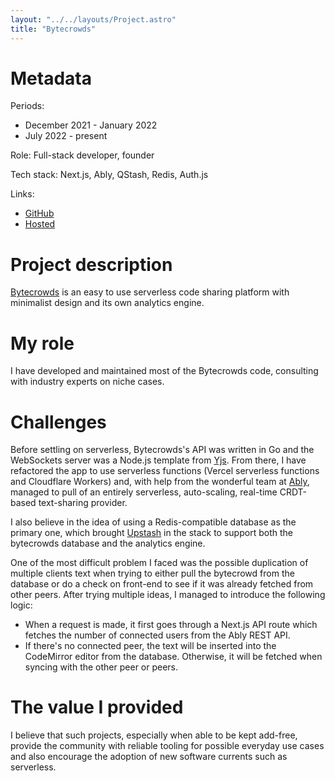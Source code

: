 ```yaml
---
layout: "../../layouts/Project.astro"
title: "Bytecrowds"
---
```


# Metadata

Periods:

- December 2021 - January 2022
- July 2022 - present

Role: Full-stack developer, founder

Tech stack: Next.js, Ably, QStash, Redis, Auth.js

Links:

- [GitHub](https://github.com/Bytecrowds/bytecrowds)
- [Hosted](https://www.bytecrowds.com)

# Project description

[Bytecrowds](https://www.bytecrowds.com) is an easy to use serverless code sharing platform with minimalist design and its own analytics engine.

# My role

I have developed and maintained most of the Bytecrowds code, consulting with industry experts on niche cases.

# Challenges

Before settling on serverless, Bytecrowds's API was written in Go and the WebSockets server was a Node.js template from [Yjs](https://yjs.dev). From there, I have refactored the app to use serverless functions (Vercel serverless functions and Cloudflare Workers) and, with help from the wonderful team at [Ably](https://ably.com), managed to pull of an entirely serverless, auto-scaling, real-time CRDT-based text-sharing provider.

I also believe in the idea of using a Redis-compatible database as the primary one, which brought [Upstash](https://upstash.com?utm_source=tudor-zgimbau.dev) in the stack to support both the bytecrowds database and the analytics engine.

One of the most difficult problem I faced was the possible duplication of multiple clients text when trying to either pull the bytecrowd from the database or do a check on front-end to see if it was already fetched from other peers. After trying multiple ideas, I managed to introduce the following logic:

- When a request is made, it first goes through a Next.js API route which fetches the number of connected users from the Ably REST API.
- If there's no connected peer, the text will be inserted into the CodeMirror editor from the database. Otherwise, it will be fetched when syncing with the other peer or peers.

# The value I provided

I believe that such projects, especially when able to be kept add-free, provide the community with reliable tooling for possible everyday use cases and also encourage the adoption of new software currents such as serverless.
